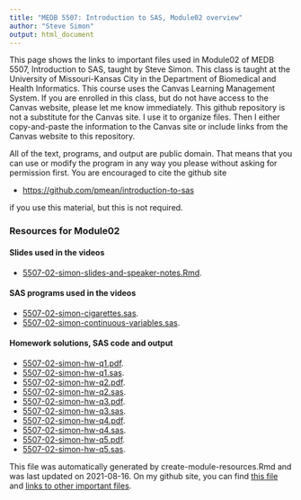 ```yaml
---
title: "MEDB 5507: Introduction to SAS, Module02 overview"
author: "Steve Simon"
output: html_document
---
```


<!--This file was first created on 2021-07-28.-->

This page shows the links to important files used in Module02 of MEDB 5507, Introduction to SAS, taught by Steve Simon. This class is taught at the University of Missouri-Kansas City in the Department of Biomedical and Health Informatics. This course uses the Canvas Learning Management System. If you are enrolled in this class, but do not have access to the Canvas website, please let me know immediately. This github repository is not a substitute for the Canvas site. I use it to organize files. Then I either copy-and-paste the information to the Canvas site or include links from the Canvas website to this repository.

All of the text, programs, and output are public domain. That means that you can use or modify the program in any way you please without asking for permission first. You are encouraged to cite the github site

+ https://github.com/pmean/introduction-to-sas

if you use this material, but this is not required.

### Resources for Module02

#### Slides used in the videos

+ [5507-02-simon-slides-and-speaker-notes.Rmd][slides-and-speaker-notes.Rmd].

#### SAS programs used in the videos

+ [5507-02-simon-cigarettes.sas][cigarettes.sas].
+ [5507-02-simon-continuous-variables.sas][continuous-variables.sas].

#### Homework solutions, SAS code and output

+ [5507-02-simon-hw-q1.pdf][hw-q1.pdf].
+ [5507-02-simon-hw-q1.sas][hw-q1.sas].
+ [5507-02-simon-hw-q2.pdf][hw-q2.pdf].
+ [5507-02-simon-hw-q2.sas][hw-q2.sas].
+ [5507-02-simon-hw-q3.pdf][hw-q3.pdf].
+ [5507-02-simon-hw-q3.sas][hw-q3.sas].
+ [5507-02-simon-hw-q4.pdf][hw-q4.pdf].
+ [5507-02-simon-hw-q4.sas][hw-q4.sas].
+ [5507-02-simon-hw-q5.pdf][hw-q5.pdf].
+ [5507-02-simon-hw-q5.sas][hw-q5.sas].

This file was automatically generated by create-module-resources.Rmd and was last updated on 2021-08-16. On my github site, you can find [this file][thisf] and [links to other important files][mygit].

<!---my git--->
[thisf]: https://github.com/pmean/introduction-to-SAS/blob/master/modules/5507-02-resources.md
[mygit]: https://github.com/pmean/introduction-to-SAS/blob/master/README.md

<!---pdf_h--->
[hw-q1.pdf]: https://github.com/pmean/introduction-to-SAS/blob/master/results/5507-02-simon-hw-q1.pdf
[hw-q2.pdf]: https://github.com/pmean/introduction-to-SAS/blob/master/results/5507-02-simon-hw-q2.pdf
[hw-q3.pdf]: https://github.com/pmean/introduction-to-SAS/blob/master/results/5507-02-simon-hw-q3.pdf
[hw-q4.pdf]: https://github.com/pmean/introduction-to-SAS/blob/master/results/5507-02-simon-hw-q4.pdf
[hw-q5.pdf]: https://github.com/pmean/introduction-to-SAS/blob/master/results/5507-02-simon-hw-q5.pdf

<!---pdf_v--->
<!---No links for this section--->

<!---rmd_v--->
[slides-and-speaker-notes.Rmd]: https://github.com/pmean/introduction-to-SAS/blob/master/src/5507-02-simon-slides-and-speaker-notes.Rmd

<!---sas_v--->
[cigarettes.sas]: https://github.com/pmean/introduction-to-SAS/blob/master/src/5507-02-simon-cigarettes.sas
[continuous-variables.sas]: https://github.com/pmean/introduction-to-SAS/blob/master/src/5507-02-simon-continuous-variables.sas

<!---sas_h--->
[hw-q1.sas]: https://github.com/pmean/introduction-to-SAS/blob/master/src/5507-02-simon-hw-q1.sas
[hw-q2.sas]: https://github.com/pmean/introduction-to-SAS/blob/master/src/5507-02-simon-hw-q2.sas
[hw-q3.sas]: https://github.com/pmean/introduction-to-SAS/blob/master/src/5507-02-simon-hw-q3.sas
[hw-q4.sas]: https://github.com/pmean/introduction-to-SAS/blob/master/src/5507-02-simon-hw-q4.sas
[hw-q5.sas]: https://github.com/pmean/introduction-to-SAS/blob/master/src/5507-02-simon-hw-q5.sas
